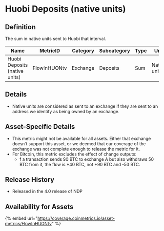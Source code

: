# Huobi Deposits (native units)

## Definition

The sum in native units sent to Huobi that interval.

| Name                          | MetricID     | Category | Subcategory | Type | Unit         | Interval       |
| ----------------------------- | ------------ | -------- | ----------- | ---- | ------------ | -------------- |
| Huobi Deposits (native units) | FlowInHUONtv | Exchange | Deposits    | Sum  | Native units | 1 block, 1 day |

## Details

* Native units are considered as sent to an exchange if they are sent to an address we identify as being owned by an exchange.

## Asset-Specific Details

* This metric might not be available for all assets. Either that exchange doesn’t support this asset, or we deemed that our coverage of the exchange was not complete enough to release the metric for it.
* For Bitcoin, this metric excludes the effect of change outputs:
  * f a transaction sends 90 BTC to exchange A but also withdraws 50 BTC from it, the flow is +40 BTC, not +90 BTC and -50 BTC.

## Release History

* Released in the 4.0 release of NDP

## Availability for Assets

{% embed url="https://coverage.coinmetrics.io/asset-metrics/FlowInHUONtv" %}
